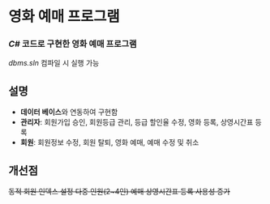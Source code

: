 # 영화 예매 프로그램
### *C#* 코드로 구현한 영화 예매 프로그램
*dbms.sln* 컴파일 시 실행 가능

## 설명
- **데이터 베이스**와 연동하여 구현함
- **관리자**: 회원가입 승인, 회원등급 관리, 등급 할인율 수정, 영화 등록, 상영시간표 등록
- **회원**: 회원정보 수정, 회원 탈퇴, 영화 예매, 예매 수정 및 취소

## 개선점
~~동적 회원 인덱스 설정
다중 인원(2~4인) 예매
상영시간표 등록 사용성 증가~~
